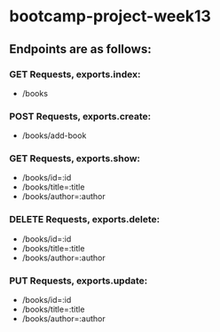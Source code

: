 # bootcamp-project-week13

## Endpoints are as follows:

### GET Requests, exports.index:
- /books

### POST Requests, exports.create:
- /books/add-book

### GET Requests, exports.show:
- /books/id=:id
- /books/title=:title
- /books/author=:author

### DELETE Requests, exports.delete:
- /books/id=:id
- /books/title=:title
- /books/author=:author

### PUT Requests, exports.update:
- /books/id=:id
- /books/title=:title
- /books/author=:author
